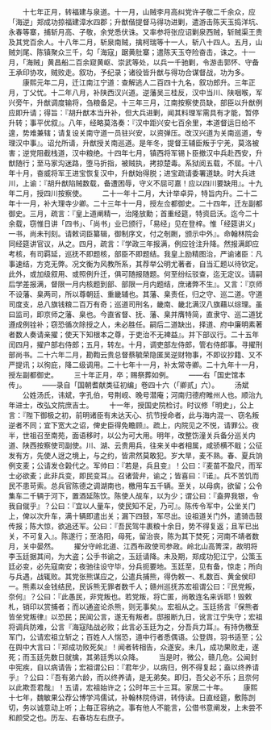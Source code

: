 <!-- { "loadSidebar": true } -->
　　十七年正月，转福建与泉道。十一月，山贼李月高纠党许子敬二千余众，应「海逆」郑成功掠福建漳水四郡；升猷偕提督马得功进剿，遣游击陈天玉捣洋坑、永春等寨，捕斩月高、子敬，余党悉伏诛。又率参将张应诏剿泉西贼，斩贼渠王贵及其党百余人。十八年二月，斩泉南贼，擒柯瑞等十一人，斩八十四人。五月，山贼刘尾、陈镇聚众三千，勾「海寇」踞黄肚寨；遣陈天玉夺险奋击，诛之。十一月，「海贼」黄昌船二百余窥黄岖、崇武等处，以兵一千驰剿，令游击郭怀、守备王承印协攻，贼败走。叙功，予纪录；诸役皆升猷与得功合谋督战，功为多。
　　康熙元年二月，迁江南江宁道：查解逃人二百四十九名，叙功郎升。三年正月，丁父忧。十二年八月，补陕西汉兴道。逆藩吴三桂反，汉中当川、陕咽喉，军兴旁午，升猷调度输将，刍粮备足。十三年三月，江南按察使员缺，部臣以升猷例应即升请；得旨：『胡升猷本当升补，但大兵进剿，闻其料理军需具有才能，暂停升转；事平优叙』。八年，经略莫洛奏：『汉中距兴安七百余里，本道督运日给不遑，势难兼辖；请复设关南守道一员驻兴安，以资弹压。改汉兴道为关南巡道，专理汉中事』。诏允所请，升猷授关南巡道。是年冬，提督王辅臣叛于宁羌，莫洛被害；逆党阻截栈道，汉中粮绝。十四年七月，镇西将军锡卜臣撤汉中兵赴西安，升猷随行；至马家沟迷路，堕马折指，被贼执，拷掠楚毒。系狱阅五载，不屈。十八年十月，奋威将军王进宝恢复汉中，升猷始得脱；进宝疏请委署道缺。时大兵进川，上谕：『胡升猷陷贼数载，备遭困辱，守义不屈可嘉！应以四川要缺用』。十九年二月，授四川按察使。
　　二十一年十二月，大计举卓异，特旨内升。二十二年十一月，补大理寺少卿。二十三年十一月，授左佥都御史。二十四年，迁左副都御史。三月，疏言：『皇上道阐精一，治隆放勳；首重经筵，特资启沃。迄今二十余载，窃惟日讲「四书」、「尚书」业已颁行，「易经」见在登梓。惟「经筵讲义」一书，尚未刊刻。请敕词臣纂辑，御制序文，付之剞劂，颁示中外』。命翰林院会同经筵讲官议，从之。四月，疏言：『学政三年报满，例应铨注升降。然报满即应考核，有司羁延，巡抚不即题核，部臣不即题结。我皇上励精图治，严谕诸臣：凡事速结，方克无弊。况文衡为风教所系，其荐举公明尤著者，自当汇题以待钦定。此外，或加级叙用、或照例升迁，俱可随报随题。何至纷纭驳查，迄无定议。请嗣后学差报满，督限一月内核题到部、部限一月内题结，庶诸弊不生』。又言：『京师不设藩、臬两司，所以尊朝廷、重畿辅也。其藩、臬责任，归之守、巡二道。守道司度支，总八旗钱粮二百万有奇；巡道司刑名，畿南、畿北满汉八旗藉以综理。虽曰监司，即京师之藩、臬也。今直省督、抚、藩、臬并膺特简，直隶守、巡二道犹遵成例铨补；窃恐循次除授之人，未必胜任。嗣后二道缺出，择道、府中廉明素著者数人奏请亲擢；使天下知根本之尊，于吏治不无裨益』。并下部议行。二十五年闰四月，擢户部右侍郎；五月，转左。十月，调吏部左侍郎，管右侍郎事。寻擢刑部尚书。二十六年二月，勘鞫云贵总督蔡毓荣隐匿吴逆财物事，不即议抄籍、又不严提讯；以徇庇，降二级调用。二十七年十一月，补太常寺卿。二十九年十一月，授左副都御史。
　　三十年正月，卒；赐祭葬如例。
　　——右「国史馆本传」。
　　——录自「国朝耆献类征初编」卷四十六（「卿贰」六）。
　　汤斌
　　公姓汤氏，讳斌，字孔伯，号荆岘、晚号潜庵；河南归德府睢州人也。顺治九年进士，改弘文院庶吉士。
　　十一年，授国史院检讨。时议修「明史」，公上言：『陛下御极之初，前明诸臣有未达天心、抗节授命者，此与海内混一、窃名叛逆者不同；宜下宽大之诏，俾史臣得免瞻顾』。疏上，内院见之不悦，请罪公。夜半，世祖召至南苑，面语移时，以公为可大用。明年，改整饬潼关兵备分巡关内道、陕西按察使司副使。川、湖、云贵用兵，往来关中者相属，咸骄横不戢；公征发有方，先使人迓之境上，与之约，皆肃然莫敢犯。岁大旱，麦不熟。春、夏兵饷例支麦；公请发仓榖代之。军帅曰：『若是，兵且变』！公曰：『麦苗不盈尺，而军士必欲麦；此非兵变，即民变耳』。召诸营弁，谕之；皆喜曰：『诺』。兵不苦饥而民不患苛索。总兵官陈德之调湖南也，檄用车五千辆。至关，以母病，欲留；公令集车二千辆于河下，置酒延陈饮。陈使人觇车，以为少；谓公曰：『盍畀我银，令我自僦乎』？公曰：『宜以人量车，使民知不足，乃可』。陈传令军中，公坐关门上，俾以次升车，满十辆即遣出关；漏下四鼓，军尽出。设祖道关门外，遣骑击鼓传报；陈大惊，欲追还军。公曰：『吾民驾牛裹粮十余日，势不得复返；且军已出关，不可复入』。陈遂行；至洛阳，母死，留治丧，陈为其下焚死；河南不靖者数月，关中晏然。
　　擢分守岭北道、江西布政使司参政。岭北山高箐深，故明将李玉廷据其间，为大盗；公手书谕之，玉廷请降。未及期，郑成功犯江宁，公策玉廷必变，必先寇南安；夜驰往设守毕，分兵扼要地。玉廷至，见有备，惊走；所向与兵遇，战辄败。其党张熊谋应之，公遣兵捕熊，得伪敕一、札数百、黄金侯印一。熊素以金钱结民，民诉熊无罪者数千人；赣州巡抚苏宏祖谓公曰：『民党叛，奈何』？公曰：『此愚民，非党叛也。若党叛，将亡匿，尚敢连名来诉耶！毁敕札，销印以赏捕者；而以通盗论杀熊，则无事矣』。宏祖从之。玉廷扬言『保熊者皆坐党叛律』以恐民；民闻公言，遂无有叛者。邸报断九日，讹言江宁失守；宏祖将调兵防难，公言『海寇陆战必败；此言必玉廷为之，分吾兵力耳』。有持伪檄至军门，公请宏祖立斩之；百姓人人惴恐，道中行者悉偶语。公登舆，羽书适至；公在舆中大言曰：『郑成功败死矣』！闻者转相告，众遂安。未几，成功果败走，遂死；而玉廷先数日就擒，其弟廷秀以众降。
　　当是时，微公，赣几危。公闻封中宪疾，自以病请告；宏祖谓公曰：『君年少，以病归，例不得复起；盍以终养请乎』？公曰：『吾有弟六龄，而以终养请，是无弟矣。即归，吾父必不乐；且奈何以此欺吾君哉』！五请，宏祖始许之；公时年三十三耳。家居二十年。
　　康熙十七年，魏敏果公荐公博学鸿儒试，补翰林院侍讲，转侍读。日直经筵，敷陈剀切，务以诚意动上听；上每正容纳之。事有他人不能言，公借书意阐发，上未尝不和颜受之也。历左、右春坊左右庶子。
